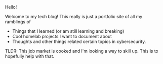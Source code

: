 Hello!

Welcome to my tech blog! This really is just a portfolio site of all my ramblings of

- Things that I learned (or am still learning and breaking)
- Cool homelab projects I want to document about
- Thoughts and other things related certain topics in cybersecurity.

TLDR: This job market is cooked and I'm looking a way to skill up. This is to hopefully help with that. 
